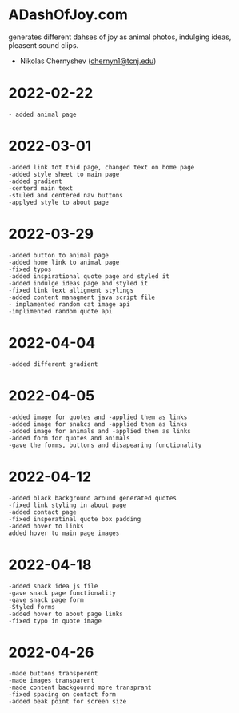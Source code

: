 # ADashOfJoy.com

generates different dahses of joy as animal photos, indulging ideas, pleasent sound clips.

- Nikolas Chernyshev (chernyn1@tcnj.edu)

# 2022-02-22

    - added animal page

# 2022-03-01

    -added link tot thid page, changed text on home page
    -added style sheet to main page
    -added gradient
    -centerd main text
    -stuled and centered nav buttons
    -applyed style to about page

# 2022-03-29

    -added button to animal page
    -added home link to animal page
    -fixed typos
    -added inspirational quote page and styled it
    -added indulge ideas page and styled it
    -fixed link text alligment stylings
    -added content managment java script file
    - implamented random cat image api
    -implimented random quote api

# 2022-04-04

    -added different gradient

# 2022-04-05

    -added image for quotes and -applied them as links
    -added image for snakcs and -applied them as links
    -added image for animals and -applied them as links
    -added form for quotes and animals
    -gave the forms, buttons and disapearing functionality

# 2022-04-12

    -added black background around generated quotes
    -fixed link styling in about page
    -added contact page
    -fixed insperatinal quote box padding
    -added hover to links
    added hover to main page images

# 2022-04-18

    -added snack idea js file
    -gave snack page functionality
    -gave snack page form
    -Styled forms
    -added hover to about page links
    -fixed typo in quote image

# 2022-04-26

    -made buttons transperent
    -made images transparent
    -made content backgournd more transprant
    -fixed spacing on contact form
    -added beak point for screen size
